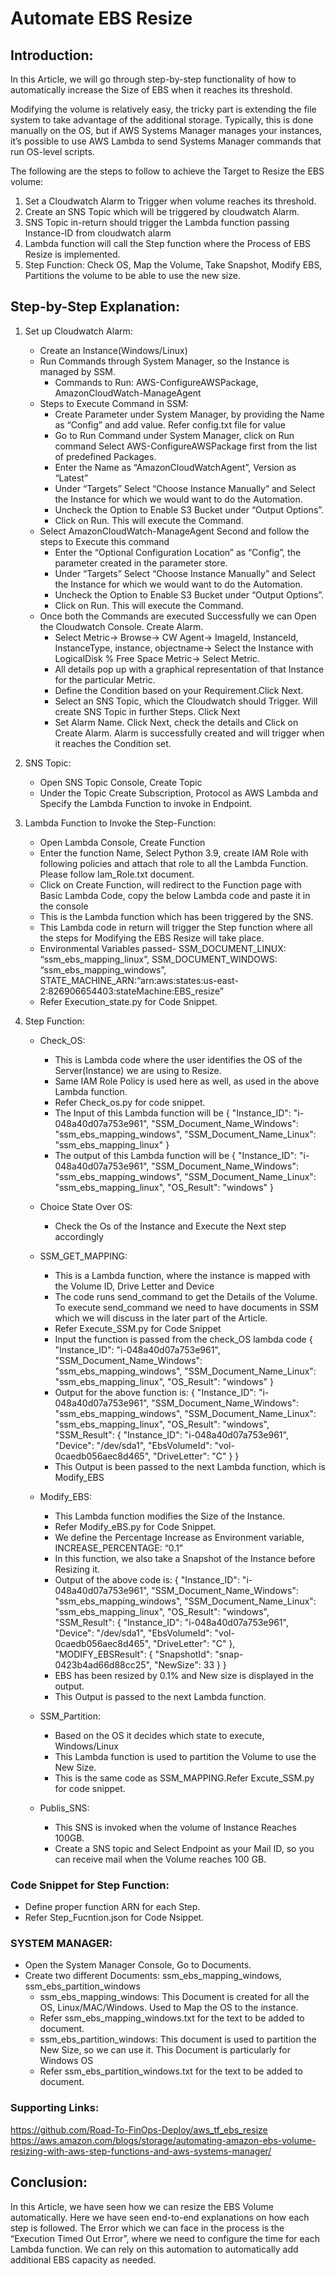 # Automate EBS Resize
## Introduction:
In this Article, we will go through step-by-step functionality of how to automatically increase the Size of EBS when it reaches its threshold.

Modifying the volume is relatively easy, the tricky part is extending the file system to take advantage of the additional storage. Typically, this is done manually on the OS, but if AWS Systems Manager manages your instances, it’s possible to use AWS Lambda to send Systems Manager commands that run OS-level scripts.

The following are the steps to follow to achieve the Target to Resize the EBS volume:
1. Set a Cloudwatch Alarm to Trigger when volume reaches its threshold.
2. Create an SNS Topic which will be triggered by cloudwatch Alarm.
3. SNS Topic in-return should trigger the Lambda function passing Instance-ID from cloudwatch alarm
4. Lambda function will call the Step function where the Process of EBS Resize is implemented.
5. Step Function: Check OS, Map the Volume, Take Snapshot, Modify EBS, Partitions the volume to be able to use the new size.

## Step-by-Step Explanation:
1. Set up Cloudwatch Alarm:  
	* Create an Instance(Windows/Linux)
	* Run Commands through System Manager, so the Instance is managed by SSM.
		* Commands to Run: AWS-ConfigureAWSPackage, AmazonCloudWatch-ManageAgent
	* Steps to Execute Command in SSM:
		* Create Parameter under System Manager, by providing the Name as “Config” and add value. Refer config.txt file for value
		* Go to Run Command under System Manager, click on Run command Select AWS-ConfigureAWSPackage first from the list of predefined Packages.
		* Enter the Name as “AmazonCloudWatchAgent”, Version as “Latest”
		* Under “Targets” Select “Choose Instance Manually” and Select the Instance for which we would want to do the Automation.
		* Uncheck the Option to Enable S3 Bucket under “Output Options”. 
		* Click on Run. This will execute the Command.
	* Select AmazonCloudWatch-ManageAgent Second and follow the steps to Execute this command
		* Enter the “Optional Configuration Location” as “Config”, the parameter created in the parameter store.
		* Under “Targets” Select “Choose Instance Manually” and Select the Instance for which we would want to do the Automation.
		* Uncheck the Option to Enable S3 Bucket under “Output Options”. 
		* Click on Run. This will execute the Command.
	* Once both the Commands are executed Successfully we can Open the Cloudwatch Console. Create Alarm.
		* Select Metric-> Browse-> CW Agent-> ImageId, InstanceId, InstanceType, instance, objectname-> Select the Instance with LogicalDisk % Free Space Metric-> Select Metric.
		* All details pop up with a graphical representation of that Instance for the particular Metric.
		* Define the Condition based on your Requirement.Click Next.
		* Select an SNS Topic, which the Cloudwatch should Trigger. Will create SNS Topic in further Steps. Click Next
		* Set Alarm Name. Click Next, check the details and Click on Create Alarm. Alarm is successfully created and will trigger when it reaches the Condition set.

2. SNS Topic:
	* Open SNS Topic Console, Create Topic
	* Under the Topic Create Subscription, Protocol as AWS Lambda and Specify the Lambda Function to invoke in Endpoint.

3. Lambda Function to Invoke the Step-Function:
	* Open Lambda Console, Create Function
	* Enter the function Name, Select Python 3.9, create IAM Role with following policies and attach that role to all the Lambda Function. Please follow Iam_Role.txt document.
	* Click on Create Function, will redirect to the Function page with Basic Lambda Code, copy the below Lambda code and paste it in the console
	* This is the Lambda function which has been triggered by the SNS.
	* This Lambda code in return will trigger the Step function where all the steps for Modifying the EBS Resize will take place.
	* Environmental Variables passed- SSM_DOCUMENT_LINUX: “ssm_ebs_mapping_linux”, SSM_DOCUMENT_WINDOWS: “ssm_ebs_mapping_windows”, STATE_MACHINE_ARN:“arn:aws:states:us-east-2:826906654403:stateMachine:EBS_resize”
	* Refer Execution_state.py for Code Snippet.

4. Step Function:
	* Check_OS:
		* This is Lambda code where the user identifies the OS of the Server(Instance) we are using to Resize.
		* Same IAM Role Policy is used here as well, as used in the above Lambda function.
		* Refer Check_os.py for code snippet.
		* The Input of this Lambda function will be 
		{
  		  "Instance_ID": "i-048a40d07a753e961",
  		  "SSM_Document_Name_Windows": "ssm_ebs_mapping_windows",
		  "SSM_Document_Name_Linux": "ssm_ebs_mapping_linux"
		}
		* The output of this Lambda function will be 
		{
  		  "Instance_ID": "i-048a40d07a753e961",
  		  "SSM_Document_Name_Windows": "ssm_ebs_mapping_windows",
  		  "SSM_Document_Name_Linux": "ssm_ebs_mapping_linux",
    		  "OS_Result": "windows"
		}
	* Choice State Over OS:
		* Check the Os of the Instance and Execute the Next step accordingly
	* SSM_GET_MAPPING:
		* This is a Lambda function, where the instance is mapped with the Volume ID, Drive Letter and Device
		* The code runs send_command to get the Details of the Volume. To execute send_command we need to have documents in SSM which we will discuss in the later part of the Article.
		* Refer Execute_SSM.py for Code Snippet
		* Input the function is passed from the check_OS lambda code
		{
  		  "Instance_ID": "i-048a40d07a753e961",
  		  "SSM_Document_Name_Windows": "ssm_ebs_mapping_windows",
  		  "SSM_Document_Name_Linux": "ssm_ebs_mapping_linux",
  		  "OS_Result": "windows"
		}
		* Output for the above function is:
		{
		  "Instance_ID": "i-048a40d07a753e961",
		  "SSM_Document_Name_Windows": "ssm_ebs_mapping_windows",
		  "SSM_Document_Name_Linux": "ssm_ebs_mapping_linux",
		  "OS_Result": "windows",
		  "SSM_Result": {
		    "Instance_ID": "i-048a40d07a753e961",
		    "Device": "/dev/sda1",
		    "EbsVolumeId": "vol-0caedb056aec8d465",
		    "DriveLetter": "C"
		  }
		}
		* This Output is been passed to the next Lambda function, which is Modify_EBS

	* Modify_EBS:
		* This Lambda function modifies the Size of the Instance.
		* Refer Modify_eBS.py for Code Snippet.
		* We define the Percentage Increase as Environment variable, INCREASE_PERCENTAGE: “0.1”
		* In this function, we also take a Snapshot of the Instance before Resizing it.
		* Output of the above code is:
		{
		  "Instance_ID": "i-048a40d07a753e961",
		  "SSM_Document_Name_Windows": "ssm_ebs_mapping_windows",
		  "SSM_Document_Name_Linux": "ssm_ebs_mapping_linux",
		  "OS_Result": "windows",
		  "SSM_Result": {
		    "Instance_ID": "i-048a40d07a753e961",
		    "Device": "/dev/sda1",
		    "EbsVolumeId": "vol-0caedb056aec8d465",
		    "DriveLetter": "C"
		  },
		  "MODIFY_EBSResult": {
		    "SnapshotId": "snap-0423b4ad66d88cc25",
		    "NewSize": 33
		  }
		}
		* EBS has been resized by 0.1% and New size is displayed in the output.
		* This Output is passed to the next Lambda function.

	* SSM_Partition:
		* Based on the OS it decides which state to execute, Windows/Linux
		* This Lambda function is used to partition the Volume to use the New Size.
		* This is the same code as SSM_MAPPING.Refer Excute_SSM.py for code snippet.

	* Publis_SNS:
		* This SNS is invoked when the volume of Instance Reaches 100GB.
  		* Create a SNS topic and Select Endpoint as your Mail ID, so you can receive mail when the Volume reaches 100 GB.

### Code Snippet for Step Function:
* Define proper function ARN for each Step.
* Refer Step_Fucntion.json for Code Nsippet.

### SYSTEM MANAGER:
* Open the System Manager Console, Go to Documents.
* Create two different Documents: ssm_ebs_mapping_windows, ssm_ebs_partition_windows
	* ssm_ebs_mapping_windows: This Document is created for all the OS, Linux/MAC/Windows. Used to Map the OS to the instance.
	* Refer ssm_ebs_mapping_windows.txt for the text to be added to document.
	* ssm_ebs_partition_windows: This document is used to partition the New Size, so we can use it. This Document is particularly for Windows OS
	* Refer ssm_ebs_partition_windows.txt for the text to be added to document.

### Supporting Links:
https://github.com/Road-To-FinOps-Deploy/aws_tf_ebs_resize 
https://aws.amazon.com/blogs/storage/automating-amazon-ebs-volume-resizing-with-aws-step-functions-and-aws-systems-manager/

## Conclusion:
In this Article, we have seen how we can resize the EBS Volume automatically. Here we have seen end-to-end explanations on how each step is followed. 
The Error which we can face in the process is the “Execution Timed Out Error”, where we need to configure the time for each Lambda function. We can rely on this automation to automatically add additional EBS capacity as needed.
